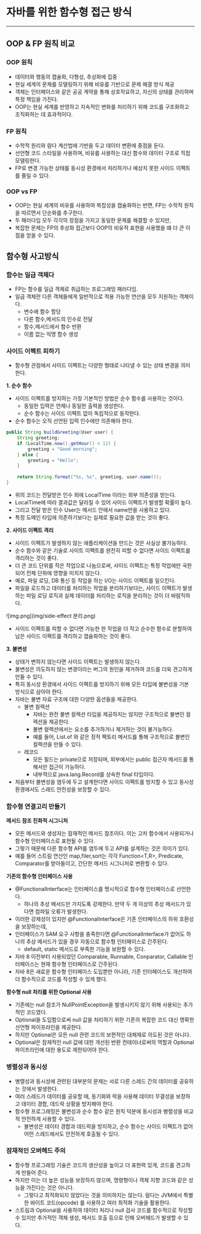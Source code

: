 # 자바를 위한 함수형 접근 방식

---

## OOP & FP 원칙 비교

### OOP 원칙
- 데이터와 행동의 캡슐화, 다형성, 추상화에 집중
- 현실 세계의 문제를 모델링하기 위해 비유를 기반으로 문제 해결 방식 제공
- 객체는 인터페이스와 같은 공공 계약을 통해 상호작요하고, 자신의 상태를 관리하며 특정 책임을 가진다.
- OOP는 현실 세계를 반영하고 지속적인 변화를 처리하기 위해 코드를 구조화하고 조직화하는 데 효과적이다.

### FP 원칙
- 수학적 원리와 람다 계산법에 기반을 두고 데이터 변환에 중점을 둔다.
- 선언형 코드 스타일을 사용하며, 비유를 사용하는 대신 함수와 데이터 구조로 직접 모델링한다.
- FP로 변경 가능한 상태를 동시성 환경에서 처리하거나 예상치 못한 사이드 이펙트를 줄일 수 있다.

### OOP vs FP
- OOP는 현실 세계의 비유를 사용하여 복잡성을 캡슐화하는 반면, FP는 수학적 원칙을 따르면서 단순화를 추구한다.
- 두 패러다임 모두 각각의 장점을 가지고 동일한 문제를 해결할 수 있지만,
- 복잡한 문제는 FP의 추상화 접근보다 OOP의 비유적 표현을 사용했을 떄 더 큰 이점을 얻을 수 있다.

## 함수형 사고방식

### 함수는 일급 객체다
- FP는 함수를 일급 객체로 취급하는 프로그래밍 패러다임.
- 일급 객체란 다른 객체들에게 일반적으로 적용 가능한 연산을 모두 지원하는 객체이다.
  - 변수에 함수 할당
  - 다른 함수,메서드의 인수로 전달
  - 함수,메서드에서 함수 반환
  - 이름 없는 익명 함수 생성

### 사이드 이펙트 피하기
- 함수형 관점에서 사이드 이펙트는 다양한 형태로 나타낼 수 있는 상태 변경을 의미한다.

**1. 순수 함수**
- 사이드 이펙트를 방지하는 가장 기본적인 방법은 순수 함수를 사용하는 것이다.
  - 동일한 입력은 언제나 동일한 출력을 생성한다.
  - 순수 함수는 사이드 이펙트 없이 독립적으로 동작한다.
- 순수 함수는 오직 선언된 입력 인수에만 의존해야 한다.
```java
public String buildGreeting(User user) {
    String greeting;
    if (LocalTime.now().getHour() < 12) {
        greeting = "Good morning";
    } else {
        greeting = "Hello";
    }
        
    return String.format("%s, %s", greeting, user.name());
}
```
- 위의 코드는 전달받은 인수 외에 LocalTime 이라는 외부 의존성을 받는다.
- LocalTime에 따라 결과값은 달라질 수 있어 사이드 이펙트가 발생할 확률이 높다.
- 그리고 전달 받은 인수 User는 메서드 안에서 name만을 사용하고 있다.
- 특정 도메인 타입에 의존하기보다는 실제로 필요한 값을 받는 것이 좋다.

**2. 사이드 이펙트 격리**
- 사이드 이펙트가 발생하지 않는 애플리케이션을 만드는 것은 사실상 불가능하다.
- 순수 함수와 같은 기술로 사이트 이펙트를 완전히 피할 수 없다면 사이드 이펙트를 격리하는 것이 좋다.
- 더 큰 코드 단위를 작은 작업으로 나눔으로써, 사이드 이펙트는 특정 작업에만 국한되어 전체 단위에 영향을 미치지 않는다.
- 예로, 파일 로딩, DB 통신 등 작업을 하는 I/O는 사이드 이펙트를 일으킨다.
- 파일을 로드하고 데이터를 처리하는 작업을 분리하기보다는, 사이드 이펙트가 발생하는 파일 로딩 로직과 실제 데이터를 처리하는 로직을 분리하는 것이 더 바람직하다.

![img.png](img/side-effect 분리.png)
- 사이드 이펙트를 피할 수 없다면 가능한 한 작업을 더 작고 순수한 함수로 분할하여 남은 사이드 이펙트를 격리하고 캡슐화하는 것이 좋다.

**3. 불변성**
- 상태가 변하지 않는다면 사이드 이펙트는 발생하지 않는다.
- 불변성은 의도하지 않는 변경이라는 버그의 원인을 제거하여 코드를 더욱 견고하게 만들 수 있다.
- 특히 동시성 환경에서 사이드 이펙트를 방지하기 위해 모든 타입에 불변성을 기본 방식으로 삼아야 한다.
- 자바는 불변 자료 구조에 대한 다양한 옵션들을 제공한다.
  - 불변 컬렉션
    - 자바는 완전 불변 컬렉션 타입을 제공하지는 않지만 구조적으로 불변인 컬렉션을 제공한다.
    - 불변 컬렉션에서는 요소를 추가하거나 제거하는 것이 불가능하다.
    - 예를 들어, List.of 와 같은 정적 팩토리 메서드를 통해 구조적으로 불변인 컬렉션을 만들 수 있다.
  - 레코드
    - 모든 필드는 private으로 저장되며, 외부에서는 public 접근자 메서드를 통해서만 접근이 가능하다.
    - 내부적으로 java.lang.Record를 상속한 final 타입이다.
- 처음부터 불변성을 염두에 두고 설계한다면 사이드 이펙트를 방지할 수 있고 동시성 환경에서도 스레드 안전성을 보장할 수 있다.

### 함수형 연결고리 만들기

**메서드 참조 친화적 시그니처**
- 모든 메서드와 생성자는 잠재적인 메서드 참조이다. 이는 고차 함수에서 사용되거나 함수형 인터페이스로 표현될 수 있다.
- 그렇기 때문에 다른 함수형 API를 염두에 두고 API를 설계하는 것은 의미가 있다.
- 예를 들어 스트림 연산인 map,filer,sort는 각각 Function<T,R>, Predicate<T>, Comparator<T>를 받아들이고, 간단한 메서드 시그니처로 변환할 수 있다.

**기존의 함수형 인터페이스 사용**
- @FunctionalInterface는 인터페이스를 명시적으로 함수형 인터페이스로 선언한다.
  - 하나의 추상 메서드만 가지도록 강제한다. 만약 두 개 이상의 추상 메서드가 있다면 컴파일 오류가 발생한다.
- 이러한 강제성이 있지만 @FunctionalInterface은 기존 인터페이스의 하위 호환성을 보장하는데,
- 인터페이스가 SAM 요구 사항을 충족한다면 @FunctionalInterface가 없어도 하나의 추상 메서드가 있을 경우 자동으로 함수형 인터페이스로 간주된다.
  - default, static 메서드로 부족한 기능을 보완할 수 있다.
- 자바 8 이전부터 사용되었던 Comparable, Runnable, Conparator, Callable 인터페이스는 현재 함수형 인터페이스로 간주된다.
- 자바 8은 새로운 함수형 인터페이스 도입뿐만 아니라, 기존 인터페이스도 개선하여 더 함수적으로 코드를 작성할 수 있게 했다.

**함수형 null 처리를 위한 Optional 사용**
- 기존에는 null 참조가 NullPointException을 발생시키지 않기 위해 사용되는 추가적인 코드였다.
- Optional을 도입함으로써 null 값을 처리하기 위한 기존의 복잡한 코드 대신 명확한 선언형 파이프라인을 제공한다.
- 하지만 Optional은 모든 null 관련 코드의 보편적인 대체재로 의도된 것은 아니다.
- Optional은 잠재적인 null 값에 대한 개선된 반환 컨테이너로써의 역할과 Optional 파이프라인에 대한 용도로 제한되어야 한다.

### 병렬성과 동시성
- 병렬성과 동시성에 관련된 대부분의 문제는 서로 다른 스레드 간의 데이터를 공유하는 것에서 발생한다.
- 여러 스레드가 데이터를 공유할 때, 동기화와 락을 사용해 데이터 무결성을 보장하고 데이터 경합, 데드락 상황을 방지해야 한다.
- 함수형 프로그래밍은 불변성과 순수 함수 같은 원칙 덕분에 동시성과 병렬성을 비교적 안전하게 사용할 수 있다.
  - 불변성은 데이터 경합과 데드락을 방지하고, 순수 함수는 사이드 이펙트가 없어 어떤 스레드에서도 안전하게 호출될 수 있다.

### 잠재적인 오버헤드 주의
- 함수형 프로그래밍 기술은 코드의 생산성을 높이고 더 표현력 있게, 코드를 견고하게 만들어 준다.
- 하지만 이는 더 높은 성능을 보장하지 않으며, 명령형이나 객체 지향 코드와 같은 성능을 가진다는 것은 아니다.
  - 그렇다고 최적화되지 않았다는 것을 의미하지는 않는다. 람다는 JVM에서 특별한 바이트 코드(opcode) 를 사용하고 여러 최적화 기술을 활용한다.
- 스트림과 Optional을 사용하여 데이터 처리나 null 검사 코드를 함수적으로 작성할 수 있지만 추가적인 객체 생성, 메서드 호출 등으로 인해 오버헤드가 발생할 수 있다.
